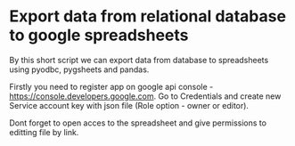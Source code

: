# Export data from relational database to google spreadsheets 
By this short script we can export data from database to spreadsheets using pyodbc, pygsheets and pandas.

Firstly you need to register app on google api console - https://console.developers.google.com. Go to Credentials and create new Service account key with json file (Role option - owner or editor). 



Dont forget to open acces to the spreadsheet and give permissions to editting file by link.
